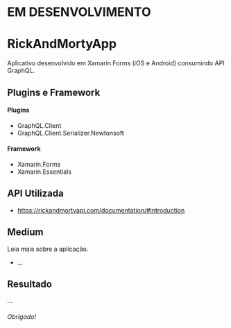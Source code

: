 # EM DESENVOLVIMENTO

# RickAndMortyApp
Aplicativo desenvolvido em Xamarin.Forms (iOS e Android) consumindo API GraphQL.

## Plugins e Framework
#### Plugins
- GraphQL.Client
- GraphQL.Client.Serializer.Newtonsoft

#### Framework
- Xamarin.Forms
- Xamarin.Essentials

## API Utilizada
- https://rickandmortyapi.com/documentation/#introduction

## Medium
Leia mais sobre a aplicação.
- ...

## Resultado

...


###### Obrigado!

